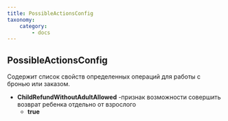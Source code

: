 ```yaml
---
title: PossibleActionsConfig
taxonomy:
    category:
        - docs
---
```


PossibleActionsConfig
---------------

Содержит список свойств определенных операций для работы с бронью или заказом. 

- **ChildRefundWithoutAdultAllowed** -признак возможности совершить возврат ребенка отдельно от взрослого
	- **true** 